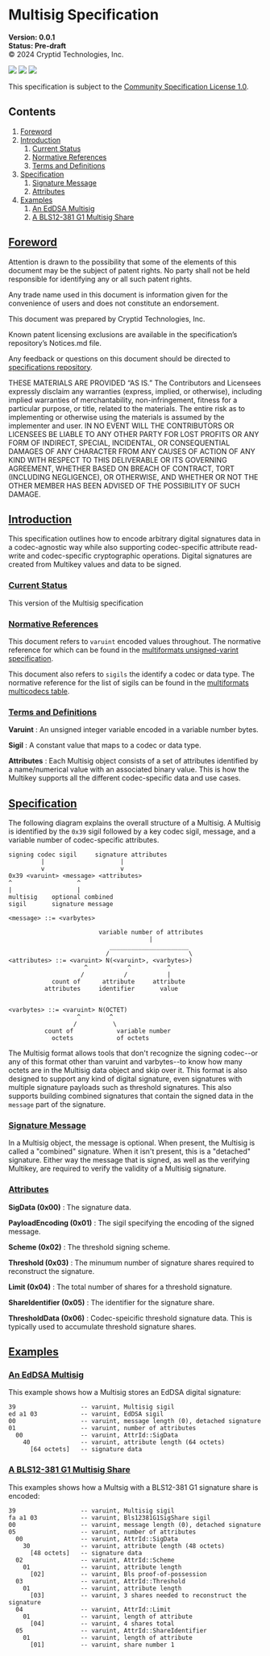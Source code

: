 # Multisig Specification
**Version: 0.0.1** \
**Status: Pre-draft** \
© 2024 Cryptid Technologies, Inc.

[![](https://img.shields.io/badge/made%20by-Cryptid%20Technologies-gold.svg?style=flat-square)][0]
[![](https://img.shields.io/badge/project-provenance-purple.svg?style=flat-square)][1]
[![](https://img.shields.io/badge/project-multiformats-blue.svg?style=flat-square)][2]

This specification is subject to the [Community Specification License 1.0][3].

## Contents
1. [Foreword](#foreword)
2. [Introduction](#introduction)
    1. [Current Status](#current-status)
    2. [Normative References](#normative-references)
    3. [Terms and Definitions](#terms-and-definitions)
3. [Specification](#specification)
    1. [Signature Message](#signature-message)
    2. [Attributes](#attributes)
4. [Examples](#examples)
    1. [An EdDSA Multisig](#an-eddsa-multisig)
    2. [A BLS12-381 G1 Multisig Share](#a-bls12-381-g1-multisig-share)

## [Foreword](#foreword)

Attention is drawn to the possibility that some of the elements of this
document may be the subject of patent rights. No party shall not be held
responsible for identifying any or all such patent rights.

Any trade name used in this document is information given for the convenience
of users and does not constitute an endorsement.

This document was prepared by Cryptid Technologies, Inc.

Known patent licensing exclusions are available in the specification’s
repository’s Notices.md file.

Any feedback or questions on this document should be directed to
[specifications repository][1].

THESE MATERIALS ARE PROVIDED “AS IS.” The Contributors and Licensees expressly
disclaim any warranties (express, implied, or otherwise), including implied
warranties of merchantability, non-infringement, fitness for a particular
purpose, or title, related to the materials.  The entire risk as to
implementing or otherwise using the materials is assumed by the implementer and
user. IN NO EVENT WILL THE CONTRIBUTORS OR LICENSEES BE LIABLE TO ANY OTHER
PARTY FOR LOST PROFITS OR ANY FORM OF INDIRECT, SPECIAL, INCIDENTAL, OR
CONSEQUENTIAL DAMAGES OF ANY CHARACTER FROM ANY CAUSES OF ACTION OF ANY KIND
WITH RESPECT TO THIS DELIVERABLE OR ITS GOVERNING AGREEMENT, WHETHER BASED ON
BREACH OF CONTRACT, TORT (INCLUDING NEGLIGENCE), OR OTHERWISE, AND WHETHER OR
NOT THE OTHER MEMBER HAS BEEN ADVISED OF THE POSSIBILITY OF SUCH DAMAGE.

## [Introduction](#introduction)

This specification outlines how to encode arbitrary digital signatures data in 
a codec-agnostic way while also supporting codec-specific attribute read-write 
and codec-specific cryptographic operations. Digital signatures are created 
from Multikey values and data to be signed.

### [Current Status](#current-status)

This version of the Multisig specification 

### [Normative References](#normative-references)

This document refers to `varuint` encoded values throughout. The normative 
reference for which can be found in the [multiformats unsigned-varint
specification][4].

This document also refers to `sigils` the identify a codec or data type. The 
normative reference for the list of sigils can be found in the [multiformats 
multicodecs table][5].

### [Terms and Definitions](#terms-and-definitions)

**Varuint**
: An unsigned integer variable encoded in a variable number bytes.

**Sigil**
: A constant value that maps to a codec or data type.

**Attributes**
: Each Multisig object consists of a set of attributes identified by a
name/numerical value with an associated binary value. This is how the Multikey
supports all the different codec-specific data and use cases.

## [Specification](#specification)

The following diagram explains the overall structure of a Multisig. A Multisig
is identified by the `0x39` sigil followed by a key codec sigil, message, and a 
variable number of codec-specific attributes.

```
signing codec sigil     signature attributes
         |                     |
         v                     v
0x39 <varuint> <message> <attributes>
^                  ^
|                  |
multisig    optional combined
sigil       signature message

<message> ::= <varbytes>

                         variable number of attributes
                                       |
                            ______________________
                           /                      \
<attributes> ::= <varuint> N(<varuint>, <varbytes>)
                     ^           ^          ^
                    /           /           |
            count of      attribute     attribute
          attributes     identifier       value


<varbytes> ::= <varuint> N(OCTET)
                   ^        ^
                  /          \
          count of            variable number
            octets            of octets
```

The Multisig format allows tools that don't recognize the signing codec--or any
of this format other than varuint and varbytes--to know how many octets are in
the Multisig data object and skip over it. This format is also designed to
support any kind of digital signature, even signatures with multiple signature
payloads such as threshold signatures. This also supports building combined
signatures that contain the signed data in the `message` part of the signature.

### [Signature Message](#signature-message)

In a Multisig object, the message is optional. When present, the Multisig is 
called a "combined" signature. When it isn't present, this is a "detached" 
signature. Either way the message that is signed, as well as the verifying
Multikey, are required to verify the validity of a Multisig signature.

### [Attributes](#attributes)

**SigData (0x00)**
: The signature data.

**PayloadEncoding (0x01)**
: The sigil specifying the encoding of the signed message.

**Scheme (0x02)**
: The threshold signing scheme.

**Threshold (0x03)**
: The minumum number of signature shares required to reconstruct the signature.

**Limit (0x04)**
: The total number of shares for a threshold signature.

**ShareIdentifier (0x05)**
: The identifier for the signature share.

**ThresholdData (0x06)**
: Codec-speicific threshold signature data. This is typically used to 
accumulate threshold signature shares.

## [Examples](#examples)

### [An EdDSA Multisig](#an-eddsa-multisig)

This example shows how a Multisig stores an EdDSA digital signature:

```
39                  -- varuint, Multisig sigil
ed a1 03            -- varuint, EdDSA sigil
00                  -- varuint, message length (0), detached signature
01                  -- varuint, number of attributes
  00                -- varuint, AttrId::SigData
    40              -- varuint, attribute length (64 octets)
      [64 octets]   -- signature data
```

### [A BLS12-381 G1 Multisig Share](#a-bls12-381-g1-multisig-share)

This examples shows how a Multsig with a BLS12-381 G1 signature share is
encoded:

```
39                  -- varuint, Multisig sigil
fa a1 03            -- varuint, Bls12381G1SigShare sigil
00                  -- varuint, message length (0), detached signature
05                  -- varuint, number of attributes
  00                -- varuint, AttrId::SigData
    30              -- varuint, attribute length (48 octets)
      [48 octets]   -- signature data
  02                -- varuint, AttrId::Scheme
    01              -- varuint, attribute length
      [02]          -- varuint, Bls proof-of-possession
  03                -- varuint, AttrId::Threshold
    01              -- varuint, attribute length
      [03]          -- varuint, 3 shares needed to reconstruct the signature
  04                -- varuint, AttrId::Limit
    01              -- varuint, length of attribute
      [04]          -- varuint, 4 shares total
  05                -- varuint, AttrId::ShareIdentifier
    01              -- varuint, length of attribute
      [01]          -- varuint, share number 1
```

[0]: https://cryptid.tech
[1]: https://github.com/cryptidtech/provenance-specifications/
[2]: https://github.com/multiformats/multiformats
[3]: https://github.com/CommunitySpecification/1.0
[4]: https://github.com/multiformats/unsigned-varint
[5]: https://github.com/multiformats/multicodecs/blob/master/table.csv
